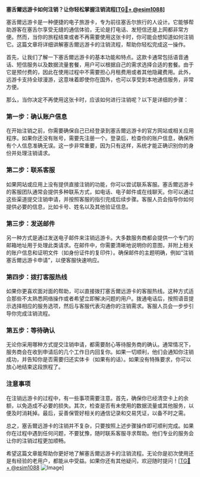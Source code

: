 **塞舌爾远游卡如何注销？让你轻松掌握注销流程[[TG💪+ @esim1088](https://t.me/s/esim1088)]**

塞舌爾远游卡是一种便捷的电子旅游卡，专为前往塞舌尔旅行的人设计。它能够帮助游客在塞舌尔享受无缝的通信体验，无论是打电话、发短信还是上网都非常方便。然而，当你的旅程结束或者不再需要使用这张卡时，你可能会想知道如何注销它。这篇文章将详细讲解塞舌爾远游卡的注销流程，帮助你轻松完成这一操作。

首先，让我们了解一下塞舌爾远游卡的基本功能和特点。这款卡通常包括语音通话、短信服务以及数据流量套餐，用户可以根据自己的需求选择合适的套餐。由于它是预付费的，因此在使用过程中不需要担心月租费用或者其他隐藏费用。此外，远游卡支持全球漫游，这意味着即使你在国外，也可以享受到本地通信服务，非常方便。

那么，当你决定不再使用这张卡时，应该如何进行注销呢？以下是详细的步骤：

### **第一步：确认账户信息**
在开始注销之前，你需要确保自己已经登录到塞舌爾远游卡的官方网站或相关应用程序。如果你还没有账号，需要先注册一个。登录后，检查你的账户信息，确保所有个人信息准确无误。这一步非常重要，因为只有这样，系统才能正确识别你的身份并处理注销请求。

### **第二步：联系客服**
如果网站或应用上没有提供直接注销的功能，你可以尝试联系客服。塞舌爾远游卡的客服团队通常会提供多种联系方式，如电话、电子邮件或在线聊天。你可以通过这些渠道提交注销申请，并按照客服的指引完成后续步骤。客服人员会指导你如何提供必要的信息，比如卡号、姓名以及其他验证信息。

### **第三步：发送邮件**
另一种方式是通过发送电子邮件来注销远游卡。大多数服务商都会提供一个专门的邮箱地址用于处理此类请求。在邮件中，你需要清晰地说明你的意图，并附上相关的账户信息和证明文件（如身份证件的复印件）。确保邮件的主题明确，例如“注销塞舌爾远游卡申请”，以便客服快速响应。

### **第四步：拨打客服热线**
如果你更喜欢面对面的帮助，可以直接拨打塞舌爾远游卡的客服热线。这种方式适合那些不太熟悉网络操作或者希望立即解决问题的用户。拨通电话后，按照语音提示选择相应的服务选项，然后与客服代表沟通你的注销需求。客服人员会一步步引导你完成注销流程。

### **第五步：等待确认**
无论你采用哪种方式提交注销申请，都需要耐心等待服务商的确认。通常情况下，服务商会在收到申请后的几个工作日内回复你。如果一切顺利，他们会通知你注销成功，并告知你是否需要归还实体卡（如果有的话）。如果没有特殊要求，你可以放心地结束这段旅程了。

### **注意事项**
在注销远游卡的过程中，有一些事项需要注意。首先，确保你已经清空卡上的余额，以免造成不必要的损失。其次，检查是否有未使用的数据流量或其他服务，以便及时消耗掉。最后，妥善保管好相关的通信记录和交易凭证，以备不时之需。

总之，塞舌爾远游卡的注销并不复杂，只要按照上述步骤操作即可顺利完成。如果你在过程中遇到任何问题，不要犹豫，随时联系客服寻求帮助。他们专业的服务会让你的注销过程更加顺畅。

希望这篇文章能帮助你更好地了解塞舌爾远游卡的注销流程。无论你是初次使用还是有经验的老用户，都能从中受益。如果你还有其他疑问，欢迎随时提问！[[TG💪+ @esim1088](https://t.me/s/esim1088) ![Image](https://i.postimg.cc/4NQfJmqS/Snipaste-2025-05-13-00-14-12.png)]